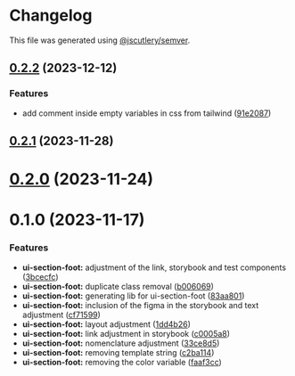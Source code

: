 # Changelog

This file was generated using [@jscutlery/semver](https://github.com/jscutlery/semver).

## [0.2.2](https://gitlab.ir7.com.br/r7/front-monorepo/compare/ui-section-foot-0.2.1...ui-section-foot-0.2.2) (2023-12-12)

### Features

- add comment inside empty variables in css from tailwind ([91e2087](https://gitlab.ir7.com.br/r7/front-monorepo/commit/91e208700db842328932c806aac0482e689cf86b))

## [0.2.1](https://gitlab.ir7.com.br/r7/front-monorepo/compare/ui-section-foot-0.2.0...ui-section-foot-0.2.1) (2023-11-28)

# [0.2.0](https://gitlab.ir7.com.br/r7/front-monorepo/compare/ui-section-foot-0.1.0...ui-section-foot-0.2.0) (2023-11-24)

# 0.1.0 (2023-11-17)

### Features

- **ui-section-foot:** adjustment of the link, storybook and test components ([3bcecfc](https://gitlab.ir7.com.br/r7/front-monorepo/commit/3bcecfcbba3ab7fd77609a520a445fb7f4126f82))
- **ui-section-foot:** duplicate class removal ([b006069](https://gitlab.ir7.com.br/r7/front-monorepo/commit/b0060694281a95497af8619cde97c386b6a537f5))
- **ui-section-foot:** generating lib for ui-section-foot ([83aa801](https://gitlab.ir7.com.br/r7/front-monorepo/commit/83aa801dd83f6915efa637965ce395bf16a2f2f1))
- **ui-section-foot:** inclusion of the figma in the storybook and text adjustment ([cf71599](https://gitlab.ir7.com.br/r7/front-monorepo/commit/cf715999adc3031309386776fc87ced3c5a3fee1))
- **ui-section-foot:** layout adjustment ([1dd4b26](https://gitlab.ir7.com.br/r7/front-monorepo/commit/1dd4b261891997e5adbac7ad1ca7694f736ab829))
- **ui-section-foot:** link adjustment in storybook ([c0005a8](https://gitlab.ir7.com.br/r7/front-monorepo/commit/c0005a89ee5ddb514e97436b7cac49881796cf3b))
- **ui-section-foot:** nomenclature adjustment ([33ce8d5](https://gitlab.ir7.com.br/r7/front-monorepo/commit/33ce8d587d3d70a4eb7b3f550480bebef3a8b9f4))
- **ui-section-foot:** removing template string ([c2ba114](https://gitlab.ir7.com.br/r7/front-monorepo/commit/c2ba1141402dfbf1d501c70e760c6a7b6252bc78))
- **ui-section-foot:** removing the color variable ([faaf3cc](https://gitlab.ir7.com.br/r7/front-monorepo/commit/faaf3ccb6cb2f71785d9029ed351702d9dc7f4e9))
